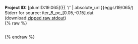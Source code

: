 **Project ID:** [plumID:19.065]({{ '/' | absolute_url }}eggs/19/065/)  
Stderr for source:  iter_8_pc_[0.05,-0.15].dat   
(download [zipped raw stdout](iter_8_pc_[0.05,-0.15].dat.plumed_master.stdout.txt.zip))  
{% raw %}
<pre>
</pre>
{% endraw %}
